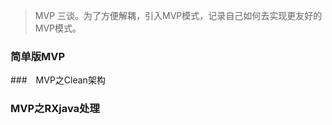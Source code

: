 > MVP 三谈。为了方便解耦，引入MVP模式，记录自己如何去实现更友好的MVP模式。



### 简单版MVP



###　MVP之Clean架构



### MVP之RXjava处理



